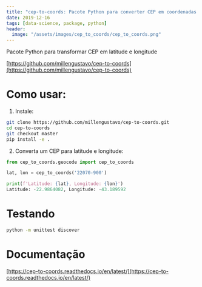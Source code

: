 ```yaml
---
title: "cep-to-coords: Pacote Python para converter CEP em coordenadas geográficas (latitude e longitude)"
date: 2019-12-16
tags: [data-science, package, python]
header:
  image: "/assets/images/cep_to_coords/cep_to_coords.png"
---
```


Pacote Python para transformar CEP em latitude e longitude

[https://github.com/millengustavo/cep-to-coords](https://github.com/millengustavo/cep-to-coords)

# Como usar:
1. Instale:

```bash
git clone https://github.com/millengustavo/cep-to-coords.git
cd cep-to-coords
git checkout master
pip install -e .
```

2. Converta um CEP para latitude e longitude:

```python
from cep_to_coords.geocode import cep_to_coords

lat, lon = cep_to_coords('22070-900')

print(f'Latitude: {lat}, Longitude: {lon}')
Latitude: -22.9864082, Longitude: -43.189592
```

# Testando

```bash
python -m unittest discover
```

# Documentação

[https://cep-to-coords.readthedocs.io/en/latest/](https://cep-to-coords.readthedocs.io/en/latest/)
